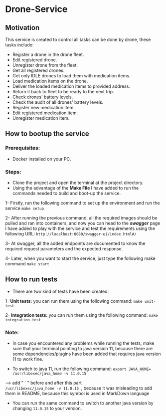# Drone-Service
## Motivation
This service is created to control all tasks can be done by drone, these tasks include:
 
- Register a drone in the drone fleet.
- Edit registered drone.
- Unregister drone from the fleet.
- Get all registered drones.
- Get only IDLE drones to load them with medication items. 
- Load medication items on the drone.
- Deliver the loaded medication items to provided address.
- Return it back to fleet to be ready to the next trip.
- Check drones' battery levels.
- Check the audit of all drones' battery levels.
- Register new medication item.
- Edit registered medication item.
- Unregister medication item.

## How to bootup the service

### Prerequisites:

- Docker installed on your PC.

### Steps:

 - Clone the project and open the terminal at the project directory.
 - Using the advantage of the **Make File** I have added to run the commands needed to build and boot-up the service.

1- Firstly, run the following command to set up the environment and run the service
 `make setup`

2- After running the previous command, all the required images should be pulled and ran into containers, 
and now you can head to the **_swagger_** page I have added to play with the service and test the requirements using the following URL:
`http://localhost:8080/swagger-ui/index.html#/`

3- At swagger, all the added endpoints are documented to know the required request parameters and the expected response.

4- Later, when you want to start the service, just type the following make command `make start`


## How to run tests

- There are two kind of tests have been created:

 1- **Unit tests:** you can run them using the following command:
`make unit-test`

2- **Integration tests:** you can run them using the following command:
`make integration-test`

### Note: 
 - In case you encountered any problems while running the tests, make sure that your terminal pointing to 
java version 11, because there are some dependencies/plugins have been added that requires java version 11 to work fine.

- To switch to java 11, run the following command: 
`export JAVA_HOME= /usr/libexec/java_home -v 11.0.15`

--> add " ` " before and after this part <code> /usr/libexec/java_home -v 11.0.15 </code>,  because it was misleading to add them in README, because this symbol is used in MarkDown language

- You can run the same command to switch to another java version by changing `11.0.15` to your version.
